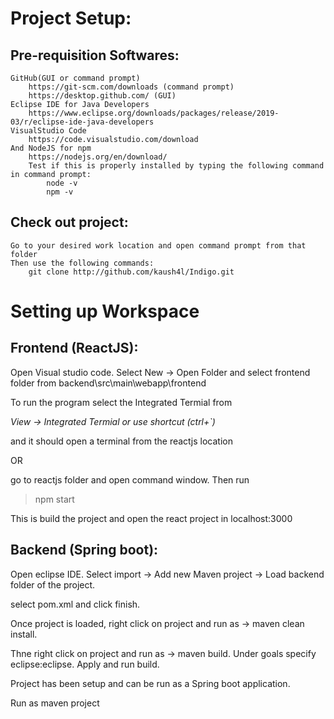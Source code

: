 
# Project Setup:

## Pre-requisition Softwares:
	GitHub(GUI or command prompt)
		https://git-scm.com/downloads (command prompt)
		https://desktop.github.com/ (GUI)
	Eclipse IDE for Java Developers
		https://www.eclipse.org/downloads/packages/release/2019-03/r/eclipse-ide-java-developers
	VisualStudio Code
		https://code.visualstudio.com/download
	And NodeJS for npm
		https://nodejs.org/en/download/
		Test if this is properly installed by typing the following command in command prompt:
			node -v
			npm -v
		
## Check out project:
	Go to your desired work location and open command prompt from that folder
	Then use the following commands:	
		git clone http://github.com/kaush4l/Indigo.git

# Setting up Workspace
## Frontend (ReactJS):
Open Visual studio code.
Select New → Open Folder and select frontend folder from backend\src\main\webapp\frontend

To run the program select the Integrated Termial from 

_*View → Integrated Termial or use shortcut (ctrl+`)*_ 

and it should open a terminal from the reactjs location

OR 

go to reactjs folder and open command window.
Then run
>	npm start 

This is build the project and open the react project in localhost:3000 


## Backend (Spring boot):
Open eclipse IDE.
Select import -> Add new Maven project -> Load backend folder of the project.

select pom.xml and click finish.

Once project is loaded, right click on project and run as → maven clean install.

Thne right click on project and run as → maven build.
Under goals specify eclipse:eclipse.
Apply and run build.

Project has been setup and can be run as a Spring boot application.

Run as maven project
